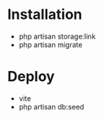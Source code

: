 # Installation

 - php artisan storage:link
 - php artisan migrate

# Deploy

 - vite 
 - php artisan db:seed
